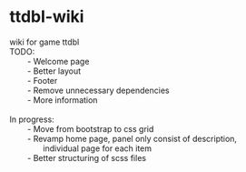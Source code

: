 # ttdbl-wiki
wiki for game ttdbl<br />
TODO:<br />
&nbsp;&nbsp;&nbsp;&nbsp;&nbsp;&nbsp;&nbsp;&nbsp;- Welcome page<br />
&nbsp;&nbsp;&nbsp;&nbsp;&nbsp;&nbsp;&nbsp;&nbsp;- Better layout<br />
&nbsp;&nbsp;&nbsp;&nbsp;&nbsp;&nbsp;&nbsp;&nbsp;- Footer<br />
&nbsp;&nbsp;&nbsp;&nbsp;&nbsp;&nbsp;&nbsp;&nbsp;- Remove unnecessary dependencies<br />
&nbsp;&nbsp;&nbsp;&nbsp;&nbsp;&nbsp;&nbsp;&nbsp;- More information<br /><br />
In progress:<br />
&nbsp;&nbsp;&nbsp;&nbsp;&nbsp;&nbsp;&nbsp;&nbsp;- Move from bootstrap to css grid<br />
&nbsp;&nbsp;&nbsp;&nbsp;&nbsp;&nbsp;&nbsp;&nbsp;- Revamp home page, panel only consist of description,<br />
&nbsp;&nbsp;&nbsp;&nbsp;&nbsp;&nbsp;&nbsp;&nbsp;&nbsp;&nbsp;&nbsp;&nbsp;&nbsp;&nbsp;&nbsp;individual page for each item<br />
&nbsp;&nbsp;&nbsp;&nbsp;&nbsp;&nbsp;&nbsp;&nbsp;- Better structuring of scss files
